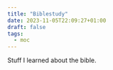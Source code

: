 ```yaml
---
title: "Biblestudy"
date: 2023-11-05T22:09:27+01:00
draft: false
tags:
  - moc
---
```


Stuff I learned about the bible.
